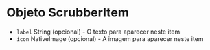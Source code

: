 # Objeto ScrubberItem

* `label` String (opcional) - O texto para aparecer neste item
* `icon` NativeImage (opcional) - A imagem para aparecer neste item